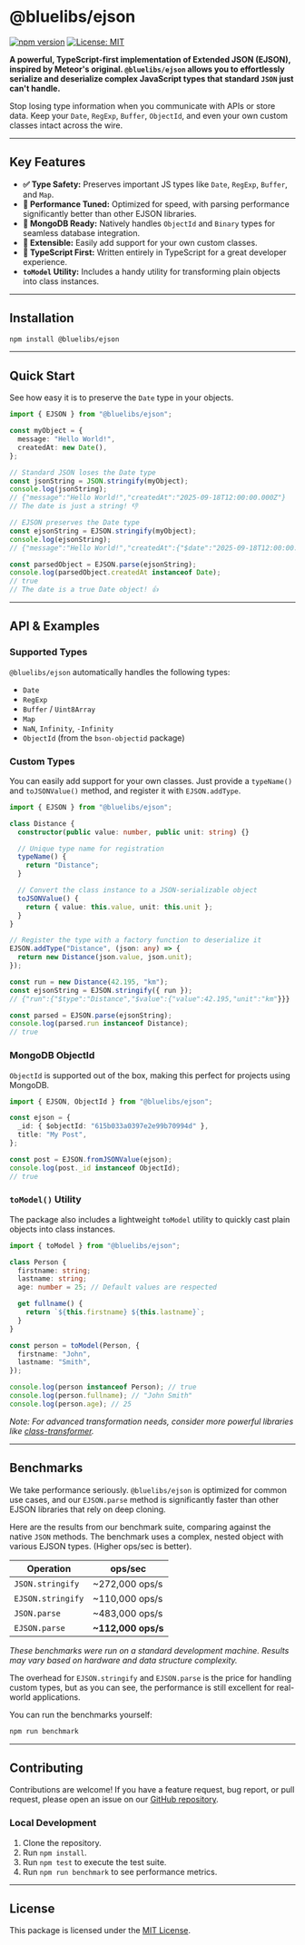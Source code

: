 # @bluelibs/ejson

[![npm version](https://badge.fury.io/js/%40bluelibs%2Fejson.svg)](https://badge.fury.io/js/%40bluelibs%2Fejson)
[![License: MIT](https://img.shields.io/badge/License-MIT-yellow.svg)](https://opensource.org/licenses/MIT)

**A powerful, TypeScript-first implementation of Extended JSON (EJSON), inspired by Meteor's original. `@bluelibs/ejson` allows you to effortlessly serialize and deserialize complex JavaScript types that standard `JSON` just can't handle.**

Stop losing type information when you communicate with APIs or store data. Keep your `Date`, `RegExp`, `Buffer`, `ObjectId`, and even your own custom classes intact across the wire.

---

## Key Features

- **✅ Type Safety:** Preserves important JS types like `Date`, `RegExp`, `Buffer`, and `Map`.
- **🚀 Performance Tuned:** Optimized for speed, with parsing performance significantly better than other EJSON libraries.
- **🗿 MongoDB Ready:** Natively handles `ObjectId` and `Binary` types for seamless database integration.
- **🔧 Extensible:** Easily add support for your own custom classes.
- **🔷 TypeScript First:** Written entirely in TypeScript for a great developer experience.
- **`toModel` Utility:** Includes a handy utility for transforming plain objects into class instances.

---

## Installation

```bash
npm install @bluelibs/ejson
```

---

## Quick Start

See how easy it is to preserve the `Date` type in your objects.

```ts
import { EJSON } from "@bluelibs/ejson";

const myObject = {
  message: "Hello World!",
  createdAt: new Date(),
};

// Standard JSON loses the Date type
const jsonString = JSON.stringify(myObject);
console.log(jsonString);
// {"message":"Hello World!","createdAt":"2025-09-18T12:00:00.000Z"}
// The date is just a string! 👎

// EJSON preserves the Date type
const ejsonString = EJSON.stringify(myObject);
console.log(ejsonString);
// {"message":"Hello World!","createdAt":{"$date":"2025-09-18T12:00:00.000Z"}}

const parsedObject = EJSON.parse(ejsonString);
console.log(parsedObject.createdAt instanceof Date);
// true
// The date is a true Date object! 👍
```

---

## API & Examples

### Supported Types

`@bluelibs/ejson` automatically handles the following types:

- `Date`
- `RegExp`
- `Buffer` / `Uint8Array`
- `Map`
- `NaN`, `Infinity`, `-Infinity`
- `ObjectId` (from the `bson-objectid` package)

### Custom Types

You can easily add support for your own classes. Just provide a `typeName()` and `toJSONValue()` method, and register it with `EJSON.addType`.

```ts
import { EJSON } from "@bluelibs/ejson";

class Distance {
  constructor(public value: number, public unit: string) {}

  // Unique type name for registration
  typeName() {
    return "Distance";
  }

  // Convert the class instance to a JSON-serializable object
  toJSONValue() {
    return { value: this.value, unit: this.unit };
  }
}

// Register the type with a factory function to deserialize it
EJSON.addType("Distance", (json: any) => {
  return new Distance(json.value, json.unit);
});

const run = new Distance(42.195, "km");
const ejsonString = EJSON.stringify({ run });
// {"run":{"$type":"Distance","$value":{"value":42.195,"unit":"km"}}}

const parsed = EJSON.parse(ejsonString);
console.log(parsed.run instanceof Distance);
// true
```

### MongoDB ObjectId

`ObjectId` is supported out of the box, making this perfect for projects using MongoDB.

```ts
import { EJSON, ObjectId } from "@bluelibs/ejson";

const ejson = {
  _id: { $objectId: "615b033a0397e2e99b70994d" },
  title: "My Post",
};

const post = EJSON.fromJSONValue(ejson);
console.log(post._id instanceof ObjectId);
// true
```

### `toModel()` Utility

The package also includes a lightweight `toModel` utility to quickly cast plain objects into class instances.

```ts
import { toModel } from "@bluelibs/ejson";

class Person {
  firstname: string;
  lastname: string;
  age: number = 25; // Default values are respected

  get fullname() {
    return `${this.firstname} ${this.lastname}`;
  }
}

const person = toModel(Person, {
  firstname: "John",
  lastname: "Smith",
});

console.log(person instanceof Person); // true
console.log(person.fullname); // "John Smith"
console.log(person.age); // 25
```

_Note: For advanced transformation needs, consider more powerful libraries like [class-transformer](https://github.com/typestack/class-transformer)._

---

## Benchmarks

We take performance seriously. `@bluelibs/ejson` is optimized for common use cases, and our `EJSON.parse` method is significantly faster than other EJSON libraries that rely on deep cloning.

Here are the results from our benchmark suite, comparing against the native `JSON` methods. The benchmark uses a complex, nested object with various EJSON types. (Higher ops/sec is better).

| Operation         | ops/sec            |
| ----------------- | ------------------ |
| `JSON.stringify`  | ~272,000 ops/s     |
| `EJSON.stringify` | ~110,000 ops/s     |
| `JSON.parse`      | ~483,000 ops/s     |
| `EJSON.parse`     | **~112,000 ops/s** |

_These benchmarks were run on a standard development machine. Results may vary based on hardware and data structure complexity._

The overhead for `EJSON.stringify` and `EJSON.parse` is the price for handling custom types, but as you can see, the performance is still excellent for real-world applications.

You can run the benchmarks yourself:

```bash
npm run benchmark
```

---

## Contributing

Contributions are welcome! If you have a feature request, bug report, or pull request, please open an issue on our [GitHub repository](https://github.com/bluelibs/bluelibs).

### Local Development

1.  Clone the repository.
2.  Run `npm install`.
3.  Run `npm test` to execute the test suite.
4.  Run `npm run benchmark` to see performance metrics.

---

## License

This package is licensed under the [MIT License](LICENSE.md).
